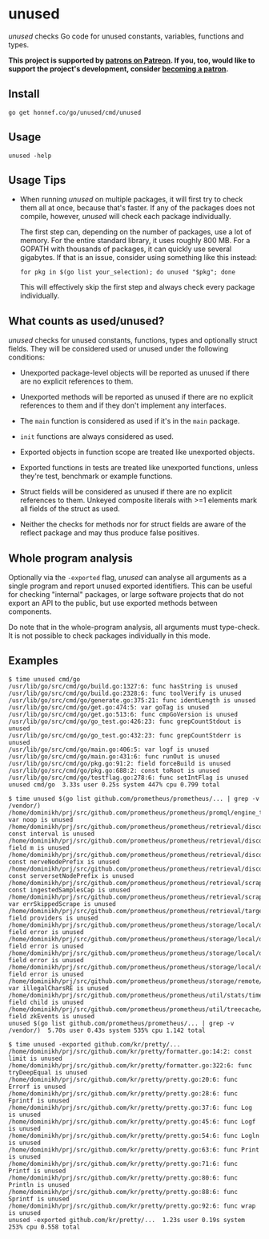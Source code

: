 # unused

_unused_ checks Go code for unused constants, variables, functions and
types.

**This project is supported by
[patrons on Patreon](https://www.patreon.com/dominikh). If you, too,
would like to support the project's development, consider
[becoming a patron](https://www.patreon.com/dominikh).**


## Install

	go get honnef.co/go/unused/cmd/unused

## Usage

	unused -help

## Usage Tips

- When running _unused_ on multiple packages, it will first try to
  check them all at once, because that's faster. If any of the
  packages does not compile, however, _unused_ will check each package
  individually.

  The first step can, depending on the number of packages, use a lot
  of memory. For the entire standard library, it uses roughly 800 MB.
  For a GOPATH with thousands of packages, it can quickly use several
  gigabytes. If that is an issue, consider using something like this
  instead:

  ```
  for pkg in $(go list your_selection); do unused "$pkg"; done
  ```

  This will effectively skip the first step and always check every
  package individually.

## What counts as used/unused?

_unused_ checks for unused constants, functions, types and optionally
struct fields. They will be considered used or unused under the
following conditions:

- Unexported package-level objects will be reported as unused if there
  are no explicit references to them.

- Unexported methods will be reported as unused if there are no
  explicit references to them and if they don't implement any
  interfaces.

- The `main` function is considered as used if it's in the `main`
  package.

- `init` functions are always considered as used.

- Exported objects in function scope are treated like unexported
  objects.

- Exported functions in tests are treated like unexported functions,
  unless they're test, benchmark or example functions.

- Struct fields will be considered as unused if there are no explicit
  references to them. Unkeyed composite literals with >=1 elements
  mark all fields of the struct as used.

- Neither the checks for methods nor for struct fields are aware of
  the reflect package and may thus produce false positives.

## Whole program analysis

Optionally via the `-exported` flag, _unused_ can analyse all
arguments as a single program and report unused exported identifiers.
This can be useful for checking "internal" packages, or large software
projects that do not export an API to the public, but use exported
methods between components.

Do note that in the whole-program analysis, all arguments must
type-check. It is not possible to check packages individually in this
mode.

## Examples

```
$ time unused cmd/go
/usr/lib/go/src/cmd/go/build.go:1327:6: func hasString is unused
/usr/lib/go/src/cmd/go/build.go:2328:6: func toolVerify is unused
/usr/lib/go/src/cmd/go/generate.go:375:21: func identLength is unused
/usr/lib/go/src/cmd/go/get.go:474:5: var goTag is unused
/usr/lib/go/src/cmd/go/get.go:513:6: func cmpGoVersion is unused
/usr/lib/go/src/cmd/go/go_test.go:426:23: func grepCountStdout is unused
/usr/lib/go/src/cmd/go/go_test.go:432:23: func grepCountStderr is unused
/usr/lib/go/src/cmd/go/main.go:406:5: var logf is unused
/usr/lib/go/src/cmd/go/main.go:431:6: func runOut is unused
/usr/lib/go/src/cmd/go/pkg.go:91:2: field forceBuild is unused
/usr/lib/go/src/cmd/go/pkg.go:688:2: const toRoot is unused
/usr/lib/go/src/cmd/go/testflag.go:278:6: func setIntFlag is unused
unused cmd/go  3.33s user 0.25s system 447% cpu 0.799 total
```

```
$ time unused $(go list github.com/prometheus/prometheus/... | grep -v /vendor/)
/home/dominikh/prj/src/github.com/prometheus/prometheus/promql/engine_test.go:11:5: var noop is unused
/home/dominikh/prj/src/github.com/prometheus/prometheus/retrieval/discovery/dns.go:39:2: const interval is unused
/home/dominikh/prj/src/github.com/prometheus/prometheus/retrieval/discovery/dns.go:69:2: field m is unused
/home/dominikh/prj/src/github.com/prometheus/prometheus/retrieval/discovery/nerve.go:31:2: const nerveNodePrefix is unused
/home/dominikh/prj/src/github.com/prometheus/prometheus/retrieval/discovery/serverset.go:33:2: const serversetNodePrefix is unused
/home/dominikh/prj/src/github.com/prometheus/prometheus/retrieval/scrape.go:41:2: const ingestedSamplesCap is unused
/home/dominikh/prj/src/github.com/prometheus/prometheus/retrieval/scrape.go:49:2: var errSkippedScrape is unused
/home/dominikh/prj/src/github.com/prometheus/prometheus/retrieval/targetmanager.go:184:2: field providers is unused
/home/dominikh/prj/src/github.com/prometheus/prometheus/storage/local/delta.go:394:2: field error is unused
/home/dominikh/prj/src/github.com/prometheus/prometheus/storage/local/delta.go:398:3: field error is unused
/home/dominikh/prj/src/github.com/prometheus/prometheus/storage/local/doubledelta.go:500:2: field error is unused
/home/dominikh/prj/src/github.com/prometheus/prometheus/storage/local/doubledelta.go:504:3: field error is unused
/home/dominikh/prj/src/github.com/prometheus/prometheus/storage/remote/opentsdb/client.go:40:2: var illegalCharsRE is unused
/home/dominikh/prj/src/github.com/prometheus/prometheus/util/stats/timer.go:56:2: field child is unused
/home/dominikh/prj/src/github.com/prometheus/prometheus/util/treecache/treecache.go:25:2: field zkEvents is unused
unused $(go list github.com/prometheus/prometheus/... | grep -v /vendor/)  5.70s user 0.43s system 535% cpu 1.142 total
```

```
$ time unused -exported github.com/kr/pretty/...
/home/dominikh/prj/src/github.com/kr/pretty/formatter.go:14:2: const limit is unused
/home/dominikh/prj/src/github.com/kr/pretty/formatter.go:322:6: func tryDeepEqual is unused
/home/dominikh/prj/src/github.com/kr/pretty/pretty.go:20:6: func Errorf is unused
/home/dominikh/prj/src/github.com/kr/pretty/pretty.go:28:6: func Fprintf is unused
/home/dominikh/prj/src/github.com/kr/pretty/pretty.go:37:6: func Log is unused
/home/dominikh/prj/src/github.com/kr/pretty/pretty.go:45:6: func Logf is unused
/home/dominikh/prj/src/github.com/kr/pretty/pretty.go:54:6: func Logln is unused
/home/dominikh/prj/src/github.com/kr/pretty/pretty.go:63:6: func Print is unused
/home/dominikh/prj/src/github.com/kr/pretty/pretty.go:71:6: func Printf is unused
/home/dominikh/prj/src/github.com/kr/pretty/pretty.go:80:6: func Println is unused
/home/dominikh/prj/src/github.com/kr/pretty/pretty.go:88:6: func Sprintf is unused
/home/dominikh/prj/src/github.com/kr/pretty/pretty.go:92:6: func wrap is unused
unused -exported github.com/kr/pretty/...  1.23s user 0.19s system 253% cpu 0.558 total
```
